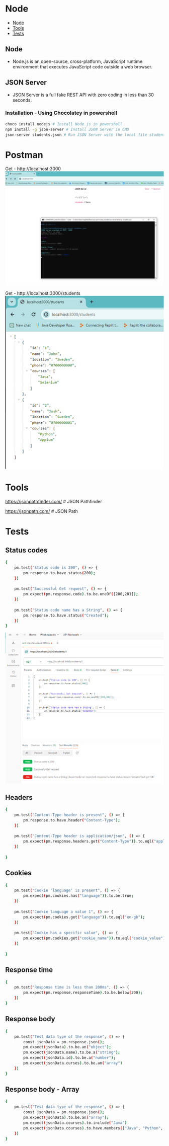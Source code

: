 # Node

- [Node](#node)
- [Tools](#tools)
- [Tests](#tests)

## Node
* Node.js is an open-source, cross-platform, JavaScript runtime environment that executes JavaScript code outside a web browser.

## JSON Server
* JSON Server is a full fake REST API with zero coding in less than 30 seconds.

### Installation - Using Chocolatey in powershell

```bash
choco install nodejs # Install Node.js in powershell
npm install -g json-server # Install JSON Server in CMD
json-server students.json # Run JSON Server with the local file students.json
```

# Postman
Get - http://localhost:3000
![img_2.png](img_2.png)

Get - http://localhost:3000/students
![img_3.png](img_3.png)


# Tools
https://jsonpathfinder.com/ # JSON Pathfinder

https://jsonpath.com/ # JSON Path


# Tests
## Status codes
```bash
{
    pm.test("Status code is 200", () => {
        pm.response.to.have.status(200);
    })

    pm.test("Successful Get request", () => {
        pm.expect(pm.response.code).to.be.oneOf([200,201]);
    })

    pm.test("Status code name has a String", () => {
        pm.response.to.have.status("Created");
    })
}
```

![img_1.png](img_1.png)  

## Headers
```bash
{
    pm.test("Content-Type header is present", () => {
        pm.response.to.have.header("Content-Type");
    })

    pm.test("Content-Type header is application/json", () => {
        pm.expect(pm.response.headers.get("Content-Type")).to.eql("application/json");
    })

}
```

## Cookies
```bash
{
    pm.test("Cookie 'language' is present", () => {
        pm.expect(pm.cookies.has("language")).to.be.true;
    })

    pm.test("Cookie language a value 1", () => {
        pm.expect(pm.cookies.get("language")).to.eql("en-gb");
    })

    pm.test("Cookie has a specific value", () => {
        pm.expect(pm.cookies.get("cookie_name")).to.eql("cookie_value");
    })

}
```

## Response time
```bash
{
    pm.test("Response time is less than 200ms", () => {
        pm.expect(pm.response.responseTime).to.be.below(200);
    })
}
```

## Response body
```bash
{
    pm.test("Test data type of the response", () => {
        const jsonData = pm.response.json();
        pm.expect(jsonData).to.be.an("object");
        pm.expect(jsonData.name).to.be.a("string");
        pm.expect(jsonData.id).to.be.a("number");
        pm.expect(jsonData.curses).to.be.an("array")
    })
}
```

## Response body - Array
```bash
{
    pm.test("Test data type of the response", () => {
        const jsonData = pm.response.json();
        pm.expect(jsonData).to.be.an("array");
        pm.expect(jsonData.courses).to.include("Java")
        pm.expect(jsonData.courses).to.have.members(["Java", "Python", "C++"])
    })
}
```